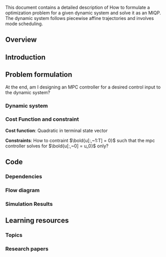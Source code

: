This document contains a detailed description of How to formulate a optimization problem for a given dynamic system and solve it as an MIQP. The dynamic system follows piecewise affine trajectories and involves mode scheduling.

## Overview


## Introduction

## Problem formulation
At the end, am I designing an MPC controller for a desired control input to the dynamic system? 


### Dynamic system

### Cost Function and constraint

**Cost function**: Quadratic in terminal state vector

**Constraints**: How to contraint $\bold{u[:,~1:T] = 0}$ such that the mpc controller solves for $\bold{u[:,~0] = u_0}$ only?

## Code

### Dependencies

### Flow diagram

### Simulation Results

## Learning resources 

### Topics

### Research papers
